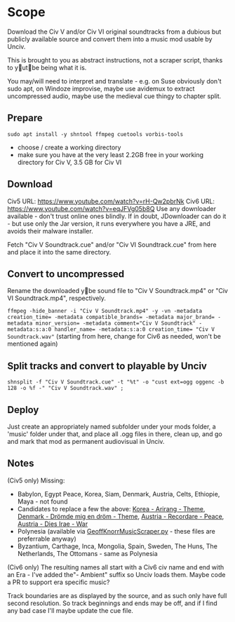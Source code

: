﻿# Scope
Download the Civ V and/or Civ VI original soundtracks from a dubious but publicly available source and convert them into a music mod usable by Unciv.

This is brought to you as abstract instructions, not a scraper script, thanks to y🤮ut🤬be being what it is.

You may/will need to interpret and translate - e.g. on Suse obviously don't sudo apt, on Windoze improvise, maybe use avidemux to extract uncompressed audio, maybe use the medieval cue thingy to chapter split.

## Prepare
`sudo apt install -y shntool ffmpeg cuetools vorbis-tools`
- choose / create a working directory
- make sure you have at the very least 2.2GB free in your working directory for Civ V, 3.5 GB for Civ VI

## Download
Civ5 URL: https://www.youtube.com/watch?v=rH-Qw2pbrNk
Civ6 URL: https://www.youtube.com/watch?v=eqJFVg05b8Q
Use any downloader available - don't trust online ones blindly. If in doubt, JDownloader can do it - but use only the Jar version, it runs everywhere you have a JRE, and avoids their malware installer.

Fetch "Civ V Soundtrack.cue" and/or "Civ VI Soundtrack.cue" from here and place it into the same directory.

## Convert to uncompressed
Rename the downloaded y💩be sound file to "Civ V Soundtrack.mp4" or "Civ VI Soundtrack.mp4", respectively.

`ffmpeg -hide_banner -i "Civ V Soundtrack.mp4" -y -vn -metadata creation_time= -metadata compatible_brands= -metadata major_brand= -metadata minor_version= -metadata comment="Civ V Soundtrack" -metadata:s:a:0 handler_name= -metadata:s:a:0 creation_time= "Civ V Soundtrack.wav"`
(starting from here, change for Civ6 as needed, won't be mentioned again)

## Split tracks and convert to playable by Unciv
`shnsplit -f "Civ V Soundtrack.cue" -t "%t" -o "cust ext=ogg oggenc -b 128 -o %f -" "Civ V Soundtrack.wav" ;`

## Deploy
Just create an appropriately named subfolder under your mods folder, a 'music' folder under that, and place all .ogg files in there, clean up, and go and mark that mod as permanent audiovisual in Unciv.

## Notes
(Civ5 only) 
Missing:
* Babylon, Egypt Peace, Korea, Siam, Denmark, Austria, Celts, Ethiopie, Maya - not found
* Candidates to replace a few the above: [Korea - Arirang - Theme](https://en.wikipedia.org/wiki/File:Arirang_(USAS).ogg), [Denmark - Drömde mig en dröm - Theme](https://en.wikipedia.org/wiki/File:Dr%C3%B6mde_mig_en_dr%C3%B6m.ogg), [Austria - Recordare - Peace](https://en.wikipedia.org/wiki/File:W._A._Mozart_-_Requiem,_K._626_(Bruno_Walter,_Wiener_Philharmoniker,_Wiener_Staatsopernchor,_1956)_-_06._Recordare.ogg), [Austria - Dies Irae - War](https://en.wikipedia.org/wiki/File:W._A._Mozart_-_Requiem,_K._626_(Bruno_Walter,_Wiener_Philharmoniker,_Wiener_Staatsopernchor,_1956)_-_03._Dies_irae.ogg) 
* Polynesia (available via [GeoffKnorrMusicScraper.py](./GeoffKnorrMusicScraper.py) - these files are preferrable anyway)
* Byzantium, Carthage, Inca, Mongolia, Spain, Sweden, The Huns, The Netherlands, The Ottomans - same as Polynesia

(Civ6 only)
The resulting names all start with a Civ6 civ name and end with an Era - I've added the"- Ambient" suffix so Unciv loads them. Maybe code a PR to support era specific music?


Track boundaries are as displayed by the source, and as such only have full second resolution. So track beginnings and ends may be off, and if I find any bad case I'll maybe update the cue file.


